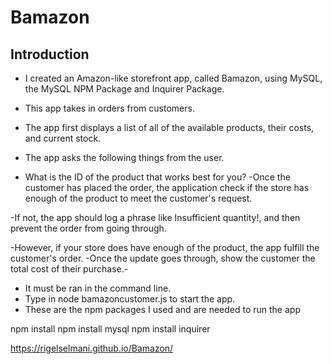 # Bamazon

## Introduction
- I created an Amazon-like storefront app, called Bamazon, using MySQL, the MySQL NPM Package and Inquirer Package.
- This app takes in orders from customers.
- The app first displays a list of all of the available products, their costs, and current stock. 



- The app asks the following things from the user.
- What is the ID of the product that works best for you?
-Once the customer has placed the order, the application check if the store has enough of the product to meet the customer's request.

-If not, the app should log a phrase like Insufficient quantity!, and then prevent the order from going through.

-However, if your store does have enough of the product, the app fulfill the customer's order.
-Once the update goes through, show the customer the total cost of their purchase.-




- It must be ran in the command line.
- Type in node bamazoncustomer.js to start the app.
- These are the npm packages I used and are needed to run the app

npm install 
npm install mysql
npm install inquirer


 https://rigelselmani.github.io/Bamazon/
